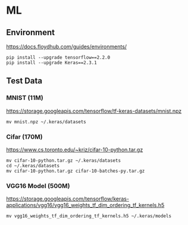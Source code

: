 # ML

## Environment
https://docs.floydhub.com/guides/environments/
```shell script
pip install --upgrade tensorflow==2.2.0
pip install --upgrade Keras==2.3.1
```

## Test Data

### MNIST (11M)
https://storage.googleapis.com/tensorflow/tf-keras-datasets/mnist.npz
```shell script
mv mnist.npz ~/.keras/datasets
```

### Cifar (170M)
https://www.cs.toronto.edu/~kriz/cifar-10-python.tar.gz
```shell script
mv cifar-10-python.tar.gz ~/.keras/datasets
cd ~/.keras/datasets
mv cifar-10-python.tar.gz cifar-10-batches-py.tar.gz
```

### VGG16 Model (500M)
https://storage.googleapis.com/tensorflow/keras-applications/vgg16/vgg16_weights_tf_dim_ordering_tf_kernels.h5
```shell script
mv vgg16_weights_tf_dim_ordering_tf_kernels.h5 ~/.keras/models
```
